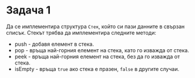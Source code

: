 # Задача 1
Да се имплементира  структура `Стек`, който си пази данните в свързан списък.
Стекът трябва да имплементира следните методи:
- push - добавя елемент в стека.
- pop - връща най-горния елемент на стека, като го изважда от стека.
- peek - връща най-горния елемент на стека, без да го изважда от стека.
- isEmpty - връща `true` ако стека е празен, `false` в другите случаи.
